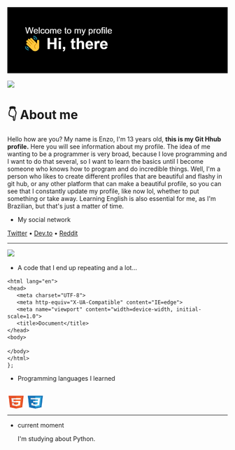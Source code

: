 <!-- <p align="center">
 My Perfil from do github
</p>   -->

<div align="center">
<img src="https://github.com/Shaylly/Shaylly/blob/main/header.png?raw=true" width="1000px" />
 
</div>

![](https://komarev.com/ghpvc/?username=your-github-shaylly)

# 👇 About me

 
Hello how are you? My name is Enzo, I'm 13 years old, **this is my Git Hhub profile.** Here you will see information about my profile. The idea of me wanting to be a programmer is very broad, because I love programming and I want to do that several, so I want to learn the basics until I become someone who knows how to program and do incredible things.
 Well, I'm a person who likes to create different profiles that are beautiful and flashy in git hub, or any other platform that can make a beautiful profile, so you can see that I constantly update my profile, like now lol, whether to put something or take away.
 Learning English is also essential for me, as I'm Brazilian, but that's just a matter of time.
 
 - My social network
 
 [Twitter](https://twitter.com/Juntpack) • [Dev.to](https://dev.to/shaylly) • [Reddit](https://www.reddit.com/user/Juntpack)
 
 <hr>
   
   <img height="150em" src="https://github-readme-stats.vercel.app/api?username=shaylly&show_icons=true&theme=apprentice&include_all_commits=true&count_private=true"/>
   
   </div>
 
- A code that I end up repeating and a lot...
 
 ```<!DOCTYPE html>
<html lang="en">
<head>
    <meta charset="UTF-8">
    <meta http-equiv="X-UA-Compatible" content="IE=edge">
    <meta name="viewport" content="width=device-width, initial-scale=1.0">
    <title>Document</title>
</head>
<body>
    
</body>
</html>
};
```

- Programming languages I learned

</div>
<div style="display: inline_block"><br>
 <img align="center" alt="Rafa-HTML" height="30" width="40" src="https://raw.githubusercontent.com/devicons/devicon/master/icons/html5/html5-original.svg">
  <img align="center" alt="Rafa-CSS" height="30" width="40" src="https://raw.githubusercontent.com/devicons/devicon/master/icons/css3/css3-original.svg">
  
  <hr>
  
  - current moment
  
     I'm studying about Python.
     
     
     
